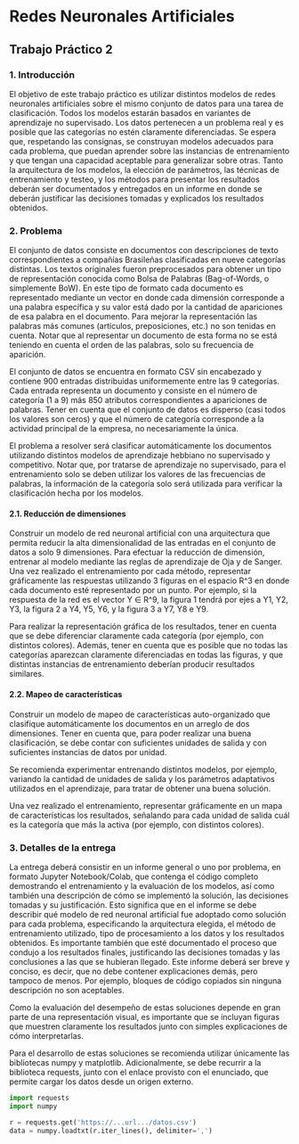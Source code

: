 # Redes Neuronales Artificiales
## Trabajo Práctico 2

### 1. Introducción
El objetivo de este trabajo práctico es utilizar distintos modelos de redes neuronales artificiales sobre el mismo conjunto de datos para una tarea de clasificación. Todos los modelos estarán basados en variantes de aprendizaje no supervisado. Los datos pertenecen a un problema real y es posible que las categorías no estén claramente diferenciadas. Se espera que, respetando las consignas, se construyan modelos adecuados para cada problema, que puedan aprender sobre las instancias de entrenamiento y que tengan una capacidad aceptable para generalizar sobre otras. Tanto la arquitectura de los modelos, la elección de parámetros, las técnicas de entrenamiento y testeo, y los métodos para presentar los resultados deberán ser documentados y entregados en un informe en donde se deberán justificar las decisiones tomadas y explicados los resultados obtenidos.

### 2. Problema
El conjunto de datos consiste en documentos con descripciones de texto correspondientes a compañías Brasileñas clasificadas en nueve categorías distintas. Los textos originales fueron preprocesados para obtener un tipo de representación conocida como Bolsa de Palabras (Bag-of-Words, o simplemente BoW). En este tipo de formato cada documento es representado mediante un vector en donde cada dimensión corresponde a una palabra específica y su valor está dado por la cantidad de apariciones de esa palabra en el documento. Para mejorar la representación las palabras más comunes (artículos, preposiciones, etc.) no son tenidas en cuenta. Notar que al representar un documento de esta forma no se está teniendo en cuenta el orden de las palabras, solo su frecuencia de aparición.

El conjunto de datos se encuentra en formato CSV sin encabezado y contiene 900 entradas distribuidas uniformemente entre las 9 categorías. Cada entrada representa un documento y consiste en el número de categoría (1 a 9) más 850 atributos correspondientes a apariciones de palabras. Tener en cuenta que el conjunto de datos es disperso (casi todos los valores son ceros) y que el número de categoría corresponde a la actividad principal de la empresa, no necesariamente la única.

El problema a resolver será clasificar automáticamente los documentos utilizando distintos modelos de aprendizaje hebbiano no supervisado y competitivo. Notar que, por tratarse de aprendizaje no supervisado, para el entrenamiento solo se deben utilizar los valores de las frecuencias de palabras, la información de la categoría solo será utilizada para verificar la clasificación hecha por los modelos.

#### 2.1. Reducción de dimensiones
Construir un modelo de red neuronal artificial con una arquitectura que permita reducir la alta dimensionalidad de las entradas en el conjunto de datos a solo 9 dimensiones. Para efectuar la reducción de dimensión, entrenar al modelo mediante las reglas de aprendizaje de Oja y de Sanger. Una vez realizado el entrenamiento por cada método, representar gráficamente las respuestas utilizando 3 figuras en el espacio R^3 en donde cada documento esté representado por un punto. Por ejemplo, si la respuesta de la red es el vector Y ∈ R^9, la figura 1 tendrá por ejes a Y1, Y2, Y3, la figura 2 a Y4, Y5, Y6, y la figura 3 a Y7, Y8 e Y9.

Para realizar la representación gráfica de los resultados, tener en cuenta que se debe diferenciar claramente cada categoría (por ejemplo, con distintos colores). Además, tener en cuenta que es posible que no todas las categorías aparezcan claramente diferenciadas en todas las figuras, y que distintas instancias de entrenamiento deberían producir resultados similares.

#### 2.2. Mapeo de características
Construir un modelo de mapeo de características auto-organizado que clasifique automáticamente los documentos en un arreglo de dos dimensiones. Tener en cuenta que, para poder realizar una buena clasificación, se debe contar con suficientes unidades de salida y con suficientes instancias de datos por unidad.

Se recomienda experimentar entrenando distintos modelos, por ejemplo, variando la cantidad de unidades de salida y los parámetros adaptativos utilizados en el aprendizaje, para tratar de obtener una buena solución.

Una vez realizado el entrenamiento, representar gráficamente en un mapa de características los resultados, señalando para cada unidad de salida cuál es la categoría que más la activa (por ejemplo, con distintos colores).

### 3. Detalles de la entrega
La entrega deberá consistir en un informe general o uno por problema, en formato Jupyter Notebook/Colab, que contenga el código completo demostrando el entrenamiento y la evaluación de los modelos, así como también una descripción de cómo se implementó la solución, las decisiones tomadas y su justificación. Esto significa que en el informe se debe describir qué modelo de red neuronal artificial fue adoptado como solución para cada problema, especificando la arquitectura elegida, el método de entrenamiento utilizado, tipo de procesamiento a los datos y los resultados obtenidos. Es importante también que esté documentado el proceso que condujo a los resultados finales, justificando las decisiones tomadas y las conclusiones a las que se hubieran llegado. Este informe deberá ser breve y conciso, es decir, que no debe contener explicaciones demás, pero tampoco de menos. Por ejemplo, bloques de código copiados sin ninguna descripción no son aceptables.

Como la evaluación del desempeño de estas soluciones depende en gran parte de una representación visual, es importante que se incluyan figuras que muestren claramente los resultados junto con simples explicaciones de cómo interpretarlas.

Para el desarrollo de estas soluciones se recomienda utilizar únicamente las bibliotecas numpy y matplotlib. Adicionalmente, se debe recurrir a la biblioteca requests, junto con el enlace provisto con el enunciado, que permite cargar los datos desde un origen externo.

```python
import requests
import numpy

r = requests.get('https://...url.../datos.csv')
data = numpy.loadtxt(r.iter_lines(), delimiter=',')
